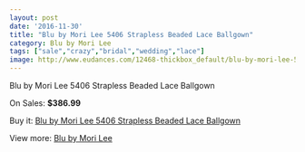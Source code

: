 ```yaml
---
layout: post
date: '2016-11-30'
title: "Blu by Mori Lee 5406 Strapless Beaded Lace Ballgown"
category: Blu by Mori Lee
tags: ["sale","crazy","bridal","wedding","lace"]
image: http://www.eudances.com/12468-thickbox_default/blu-by-mori-lee-5406-strapless-beaded-lace-ballgown.jpg
---
```

Blu by Mori Lee 5406 Strapless Beaded Lace Ballgown

On Sales: **$386.99**
<a href="https://www.eudances.com/en/blu-by-mori-lee/3854-blu-by-mori-lee-5406-strapless-beaded-lace-ballgown.html"><amp-img layout="responsive" width="600" height="600" src="//www.eudances.com/12468-thickbox_default/blu-by-mori-lee-5406-strapless-beaded-lace-ballgown.jpg" alt="Blu by Mori Lee 5406 Strapless Beaded Lace Ballgown 0" /></a>
<a href="https://www.eudances.com/en/blu-by-mori-lee/3854-blu-by-mori-lee-5406-strapless-beaded-lace-ballgown.html"><amp-img layout="responsive" width="600" height="600" src="//www.eudances.com/12469-thickbox_default/blu-by-mori-lee-5406-strapless-beaded-lace-ballgown.jpg" alt="Blu by Mori Lee 5406 Strapless Beaded Lace Ballgown 1" /></a>
<a href="https://www.eudances.com/en/blu-by-mori-lee/3854-blu-by-mori-lee-5406-strapless-beaded-lace-ballgown.html"><amp-img layout="responsive" width="600" height="600" src="//www.eudances.com/12470-thickbox_default/blu-by-mori-lee-5406-strapless-beaded-lace-ballgown.jpg" alt="Blu by Mori Lee 5406 Strapless Beaded Lace Ballgown 2" /></a>
<a href="https://www.eudances.com/en/blu-by-mori-lee/3854-blu-by-mori-lee-5406-strapless-beaded-lace-ballgown.html"><amp-img layout="responsive" width="600" height="600" src="//www.eudances.com/12471-thickbox_default/blu-by-mori-lee-5406-strapless-beaded-lace-ballgown.jpg" alt="Blu by Mori Lee 5406 Strapless Beaded Lace Ballgown 3" /></a>
<a href="https://www.eudances.com/en/blu-by-mori-lee/3854-blu-by-mori-lee-5406-strapless-beaded-lace-ballgown.html"><amp-img layout="responsive" width="600" height="600" src="//www.eudances.com/12472-thickbox_default/blu-by-mori-lee-5406-strapless-beaded-lace-ballgown.jpg" alt="Blu by Mori Lee 5406 Strapless Beaded Lace Ballgown 4" /></a>

Buy it: [Blu by Mori Lee 5406 Strapless Beaded Lace Ballgown](https://www.eudances.com/en/blu-by-mori-lee/3854-blu-by-mori-lee-5406-strapless-beaded-lace-ballgown.html "Blu by Mori Lee 5406 Strapless Beaded Lace Ballgown")

View more: [Blu by Mori Lee](https://www.eudances.com/en/39-blu-by-mori-lee "Blu by Mori Lee")